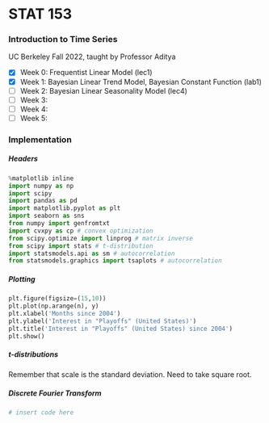 # STAT 153
### Introduction to Time Series
UC Berkeley Fall 2022, taught by Professor Aditya

- [x] Week 0: Frequentist Linear Model (lec1)
- [x] Week 1: Bayesian Linear Trend Model, Bayesian Constant Function (lab1)
- [ ] Week 2: Bayesian Linear Seasonality Model (lec4)
- [ ] Week 3: 
- [ ] Week 4: 
- [ ] Week 5: 

### Implementation
##### Headers
```python
%matplotlib inline
import numpy as np
import scipy
import pandas as pd
import matplotlib.pyplot as plt
import seaborn as sns
from numpy import genfromtxt
import cvxpy as cp # convex optimization
from scipy.optimize import linprog # matrix inverse
from scipy import stats # t-distribution
import statsmodels.api as sm # autocorrelation
from statsmodels.graphics import tsaplots # autocorrelation
```

##### Plotting
```python
plt.figure(figsize=(15,10))
plt.plot(np.arange(n), y)
plt.xlabel('Months since 2004') 
plt.ylabel('Interest in "Playoffs" (United States)')
plt.title('Interest in "Playoffs" (United States) since 2004')
plt.show()
```

##### t-distributions

Remember that scale is the standard deviation. Need to take square root.

##### Discrete Fourier Transform
```python
# insert code here
```
